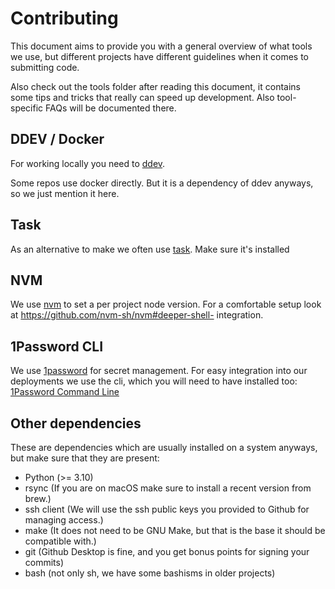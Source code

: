 # Contributing

This document aims to provide you with a general overview of what tools we use,
but different projects have different guidelines when it comes to submitting 
code.

Also check out the tools folder after reading this document, it contains some
tips and tricks that really can speed up development. Also tool-specific FAQs
will be documented there.

## DDEV / Docker

For working locally you need to [ddev](https://ddev.readthedocs.io/).

Some repos use docker directly. But it is a dependency of ddev anyways, so we
just mention it here.

## Task

As an alternative to make we often use [task](https://taskfile.dev/). Make sure
it's installed

## NVM 

We use [nvm](https://github.com/nvm-sh/nvm) to set a per project node version.
For a comfortable setup look at https://github.com/nvm-sh/nvm#deeper-shell-
integration.

## 1Password CLI

We use [1password](https://1password.com) for secret management. For easy
integration into our deployments we use the cli, which you will need to have
installed too: [1Password Command Line](https://1password.com/de/downloads/command-line/)

## Other dependencies

These are dependencies which are usually installed on a system anyways, but
make sure that they are present:

- Python (>= 3.10)
- rsync (If you are on macOS make sure to install a recent version from brew.)
- ssh client (We will use the ssh public keys you provided to Github for
  managing access.)
- make (It does not need to be GNU Make, but that is the base it should be
  compatible with.)
- git (Github Desktop is fine, and you get bonus points for signing your
  commits)
- bash (not only sh, we have some bashisms in older projects)
